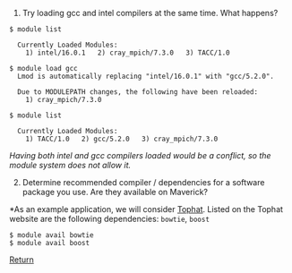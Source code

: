 
1) Try loading gcc and intel compilers at the same time. What happens?
```
$ module list
  
  Currently Loaded Modules:
    1) intel/16.0.1   2) cray_mpich/7.3.0   3) TACC/1.0
  
$ module load gcc
  Lmod is automatically replacing "intel/16.0.1" with "gcc/5.2.0".
  
  Due to MODULEPATH changes, the following have been reloaded:
    1) cray_mpich/7.3.0
  
$ module list
  
  Currently Loaded Modules:
    1) TACC/1.0   2) gcc/5.2.0   3) cray_mpich/7.3.0
```

*Having both intel and gcc compilers loaded would be a conflict, so the module system does not allow it.*

2) Determine recommended compiler / dependencies for a software package you use. Are they available on Maverick?

*As an example application, we will consider [Tophat](https://ccb.jhu.edu/software/tophat/tutorial.shtml). Listed on the Tophat website are the following dependencies: `bowtie`, `boost`
```
$ module avail bowtie
$ module avail boost
```

[Return](hpc_software_environment_02.md)

